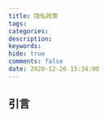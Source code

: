 ```yaml
---
title: 隐私政策
tags:
categories:
description:
keywords:
hide: true
comments: false
date: 2020-12-26 15:34:00
---
```


## 引言

